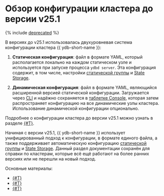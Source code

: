 # Обзор конфигурации кластера до версии v25.1

{% include [deprecated](_includes/deprecated.md) %}

В версиях до v25.1 использовалась двухуровневая система конфигурации кластера {{ ydb-short-name }}:

1. **Статическая конфигурация**: файл в формате YAML, который располагается локально на каждом статическом узле и используется при запуске процесса `ydbd server`. Эта конфигурация содержит, в том числе, настройки [статической группы](../../../concepts/glossary.md#static-group) и [State Storage](../../../concepts/glossary.md#state-storage).

2. **Динамическая конфигурация**: файл в формате YAML, являющийся расширенной версией статической конфигурации. Загружается через [CLI](../../../recipes/ydb-cli/index.md) и надёжно сохраняется в [таблетке Console](../../../concepts/glossary.md#console), которая затем распространяет конфигурацию на все динамические узлы кластера. Использование динамической конфигурации опционально.

Подробнее о конфигурации кластера до версии v25.1 можно узнать в разделе [{#T}](config-overview.md).

Начиная с версии v25.1, {{ ydb-short-name }} использует унифицированный подход к конфигурации, в формате единого файла, а также поддерживает автоматическую конфигурацию [статической группы](../../../concepts/glossary.md#static-group) и [State Storage](../../../concepts/glossary.md#state-storage). Данный раздел документации сохранён для справки по кластерам, которые всё ещё работают на более ранних версиях или не перешли на новый подход.

Основные материалы:

- [{#T}](cluster-expansion.md)
- [{#T}](state-storage-move.md)
- [{#T}](static-group-move.md)
